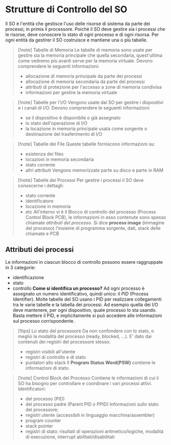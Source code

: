 # Strutture di Controllo del SO
Il SO è l'entità che gestisce l'uso delle risorse di sistema da parte dei processi, in primis il processore. Poiché il SO deve gestire sia i processi che le risorse, deve conoscere lo stato di ogni processo e di ogni risorsa. Per ogni entità da gestirer il SO costruisce e mantiene una o più tabelle.
>[!note] Tabelle di Memoria
>Le tabelle di memoria sono usate per gestire sia la memoria principale che quella secondaria, quest'ultima come vedremo più avanti serve per la memoria virtuale. Devono comprendere le seguenti informazioni:
>- allocazione di memoria principale da parte dei processi
>- allocazione di memoria secondaria da parte dei processi
>- attributi di protezione per l'accesso a zone di memoria condivisa
>- informazioni per gestire la memoria virtuale

>[!note] Tabelle per l'I/O
>Vengono usate dal SO per gestire i dispositivi e i canali di I/O. Devono comprendere le seguenti informazioni:
>- se il dispositivo è disponibile o già assegnato
>- lo stato dell'operazione di I/O
>- la locazione in memoria principale usata come sorgente o destinazione del trasferimento di I/O

>[!note] Tabelle dei File
>Queste tabelle forniscono informazioni su:
>- esistenza dei files
>- locazioni in memoria secondaria
>- stato corrente
>- altri attributi
>Vengono memorizzate parte su disco e parte in RAM

>[!note] Tabelle dei Processi
>Per gestire i processi il SO deve conoscerne i dettagli:
>- stato corrente
>- identificatore
>- locazione in memoria
>- etc
>All'interno vi è il Blocco di controllo del processo (Process Control Block PCB), le informazioni in esso contenute sono spesso chiamate *attributi del processo*.
>Si dice **process image** (immagine del processo) l'insieme di programma sorgente, dati, stack delle chiamate e PCB

## Attributi dei processi
Le informazioni in ciascun blocco di controllo possono essere raggruppate in 3 categorie: 
- identificazione
- stato
- controllo
**Come si identifica un processo?**
Ad ogni processo è assegnato un numero identificativo, quindi unico: il *PID* (Process Identifier).
Molte tabelle del SO usano i PID per realizzare collegamenti tra le varie tabelle e la tabella dei processi. Ad esempio quella dei I/O deve mantenere, per ogni dispositivo, quale processo lo sta usando. Basta mettere il PID, e implicitamente si può accedere alle informazioni sul processo corrispondente.
>[!tips] Lo stato del processore
>Da non confondere con lo stato, o meglio la modalità del processo (ready, blocked, ...). E' dato dai contenuti dei registri del processore stesso:
>- registri visibili all'utente
>- registri di controllo e di stato
>- puntatori allo stack
>Il **Program Status Word(PSW)** contiene le informazioni di stato.

>[!note] Control Block del Processo
>Contiene le informazioni di cui il SO ha bisogno per controllare e coordinare i vari processi attivi. 
>Identificatori:
>- del processo (PID)
>- del processo padre (Parent PID o PPID)
>Informazioni sullo stato del processore;
>- registri utente (accessibili in linguaggio macchina/assembler)
>- program counter
>- stack pointer
>- registri di stato: risultati di operazioni aritmetico/logiche, modalità di esecuzione, interrupt abilitati/disabilitati

